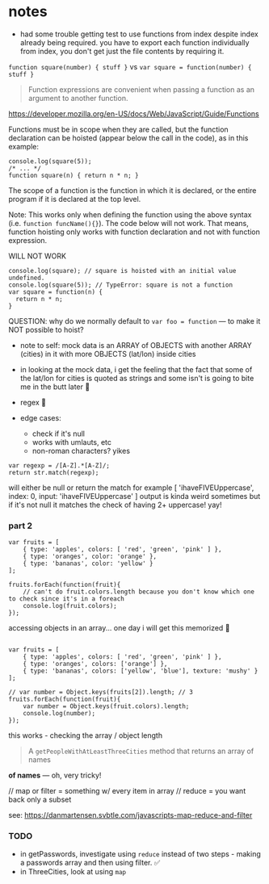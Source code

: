 # notes

* had some trouble getting test to use functions from index despite index already being required. you have to export each function individually from index, you don't get just the file contents by requiring it.

`function square(number) { stuff }` vs `var square = function(number) { stuff }`

> Function expressions are convenient when passing a function as an argument to another function.

https://developer.mozilla.org/en-US/docs/Web/JavaScript/Guide/Functions

Functions must be in scope when they are called, but the function declaration can be hoisted (appear below the call in the code), as in this example:

```
console.log(square(5));
/* ... */
function square(n) { return n * n; }
```

The scope of a function is the function in which it is declared, or the entire program if it is declared at the top level.

Note: This works only when defining the function using the above syntax (i.e. `function funcName(){}`). The code below will not work. That means, function hoisting only works with function declaration and not with function expression.

WILL NOT WORK
```
console.log(square); // square is hoisted with an initial value undefined.
console.log(square(5)); // TypeError: square is not a function
var square = function(n) {
  return n * n;
}
```

QUESTION: why do we normally default to `var foo = function` — to make it NOT possible to hoist?

* note to self: mock data is an ARRAY of OBJECTS with another ARRAY (cities) in it with more OBJECTS (lat/lon) inside cities
* in looking at the mock data, i get the feeling that the fact that some of the lat/lon for cities is quoted as strings and some isn't is going to bite me in the butt later :grimacing:


* regex 👿


* edge cases:
    * check if it's null
    * works with umlauts, etc
    * non-roman characters? yikes


```
var regexp = /[A-Z].*[A-Z]/;
return str.match(regexp);
```
will either be null or return the match
for example [ 'ihaveFIVEUppercase', index: 0, input: 'ihaveFIVEUppercase' ]
output is kinda weird sometimes but if it's not null it matches the check of having 2+ uppercase! yay!


### part 2

```
var fruits = [
    { type: 'apples', colors: [ 'red', 'green', 'pink' ] },
    { type: 'oranges', color: 'orange' },
    { type: 'bananas', color: 'yellow' }
];

fruits.forEach(function(fruit){
    // can't do fruit.colors.length because you don't know which one to check since it's in a foreach
    console.log(fruit.colors);
});
```

accessing objects in an array... one day i will get this memorized 😬


```

var fruits = [
    { type: 'apples', colors: [ 'red', 'green', 'pink' ] },
    { type: 'oranges', colors: ['orange'] },
    { type: 'bananas', colors: ['yellow', 'blue'], texture: 'mushy' }
];

// var number = Object.keys(fruits[2]).length; // 3
fruits.forEach(function(fruit){
    var number = Object.keys(fruit.colors).length;
    console.log(number);
});
```

this works - checking the array / object length


> A `getPeopleWithAtLeastThreeCities` method that returns an array of names

**of names** — oh, very tricky!


// map or filter = something w/ every item in array
// reduce = you want back only a subset

see: https://danmartensen.svbtle.com/javascripts-map-reduce-and-filter


### TODO

* in getPasswords, investigate using `reduce` instead of two steps - making a passwords array and then using filter. ✅
* in ThreeCities, look at using `map`
